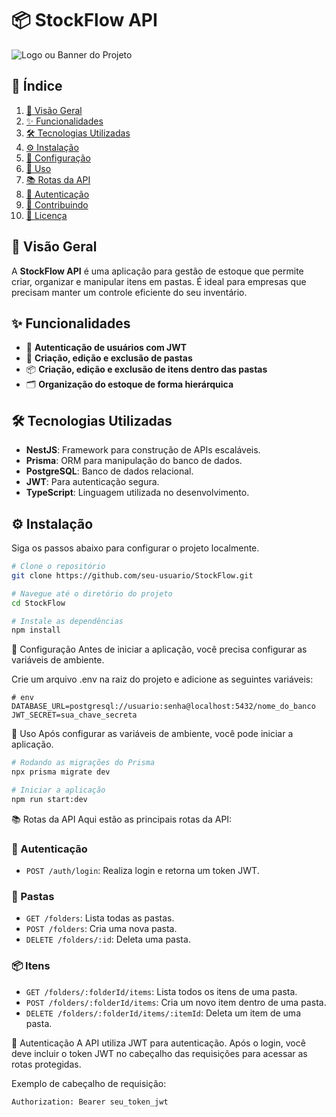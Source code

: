 # 📦 StockFlow API

![Logo ou Banner do Projeto](link_para_imagem) <!-- Se você tiver um logo ou banner -->

## 📑 Índice
1. [📖 Visão Geral](#-visão-geral)
2. [✨ Funcionalidades](#-funcionalidades)
3. [🛠️ Tecnologias Utilizadas](#%EF%B8%8F-tecnologias-utilizadas)
4. [⚙️ Instalação](#%EF%B8%8F-instalação)
5. [🔧 Configuração](#-configuração)
6. [🚀 Uso](#-uso)
7. [📚 Rotas da API](#-rotas-da-api)
8. [🔐 Autenticação](#-autenticação)
9. [🤝 Contribuindo](#-contribuindo)
10. [📜 Licença](#-licença)

## 📖 Visão Geral
A **StockFlow API** é uma aplicação para gestão de estoque que permite criar, organizar e manipular itens em pastas. É ideal para empresas que precisam manter um controle eficiente do seu inventário.

## ✨ Funcionalidades
- 🔐 **Autenticação de usuários com JWT**
- 📂 **Criação, edição e exclusão de pastas**
- 📦 **Criação, edição e exclusão de itens dentro das pastas**
- 🗂️ **Organização do estoque de forma hierárquica**

## 🛠️ Tecnologias Utilizadas
- **NestJS**: Framework para construção de APIs escaláveis.
- **Prisma**: ORM para manipulação do banco de dados.
- **PostgreSQL**: Banco de dados relacional.
- **JWT**: Para autenticação segura.
- **TypeScript**: Linguagem utilizada no desenvolvimento.

## ⚙️ Instalação
Siga os passos abaixo para configurar o projeto localmente.

```bash
# Clone o repositório
git clone https://github.com/seu-usuario/StockFlow.git

# Navegue até o diretório do projeto
cd StockFlow

# Instale as dependências
npm install
```

🔧 Configuração
Antes de iniciar a aplicação, você precisa configurar as variáveis de ambiente.

Crie um arquivo .env na raiz do projeto e adicione as seguintes variáveis:
````
# env
DATABASE_URL=postgresql://usuario:senha@localhost:5432/nome_do_banco
JWT_SECRET=sua_chave_secreta
````
🚀 Uso
Após configurar as variáveis de ambiente, você pode iniciar a aplicação.

```bash
# Rodando as migrações do Prisma
npx prisma migrate dev

# Iniciar a aplicação
npm run start:dev
```
📚 Rotas da API
Aqui estão as principais rotas da API:

### 🔐 Autenticação
- `POST /auth/login`: Realiza login e retorna um token JWT.

### 📂 Pastas
- `GET /folders`: Lista todas as pastas.
- `POST /folders`: Cria uma nova pasta.
- `DELETE /folders/:id`: Deleta uma pasta.

### 📦 Itens
- `GET /folders/:folderId/items`: Lista todos os itens de uma pasta.
- `POST /folders/:folderId/items`: Cria um novo item dentro de uma pasta.
- `DELETE /folders/:folderId/items/:itemId`: Deleta um item de uma pasta.
  
🔐 Autenticação
A API utiliza JWT para autenticação. Após o login, você deve incluir o token JWT no cabeçalho das requisições para acessar as rotas protegidas.

Exemplo de cabeçalho de requisição:
```http
Authorization: Bearer seu_token_jwt
```
